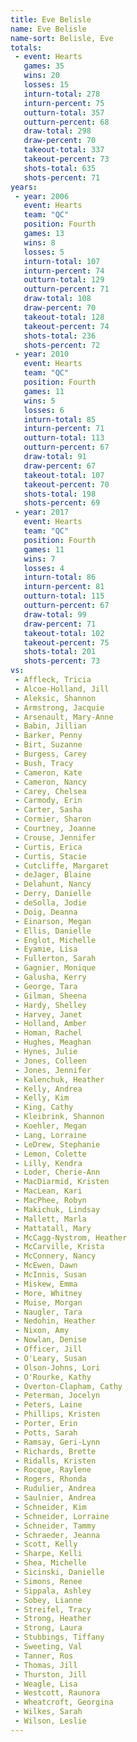 ```yaml
---
title: Eve Belisle
name: Eve Belisle
name-sort: Belisle, Eve
totals:
 - event: Hearts
   games: 35
   wins: 20
   losses: 15
   inturn-total: 278
   inturn-percent: 75
   outturn-total: 357
   outturn-percent: 68
   draw-total: 298
   draw-percent: 70
   takeout-total: 337
   takeout-percent: 73
   shots-total: 635
   shots-percent: 71
years:
 - year: 2006
   event: Hearts
   team: "QC"
   position: Fourth
   games: 13
   wins: 8
   losses: 5
   inturn-total: 107
   inturn-percent: 74
   outturn-total: 129
   outturn-percent: 71
   draw-total: 108
   draw-percent: 70
   takeout-total: 128
   takeout-percent: 74
   shots-total: 236
   shots-percent: 72
 - year: 2010
   event: Hearts
   team: "QC"
   position: Fourth
   games: 11
   wins: 5
   losses: 6
   inturn-total: 85
   inturn-percent: 71
   outturn-total: 113
   outturn-percent: 67
   draw-total: 91
   draw-percent: 67
   takeout-total: 107
   takeout-percent: 70
   shots-total: 198
   shots-percent: 69
 - year: 2017
   event: Hearts
   team: "QC"
   position: Fourth
   games: 11
   wins: 7
   losses: 4
   inturn-total: 86
   inturn-percent: 81
   outturn-total: 115
   outturn-percent: 67
   draw-total: 99
   draw-percent: 71
   takeout-total: 102
   takeout-percent: 75
   shots-total: 201
   shots-percent: 73
vs:
 - Affleck, Tricia
 - Alcoe-Holland, Jill
 - Aleksic, Shannon
 - Armstrong, Jacquie
 - Arsenault, Mary-Anne
 - Babin, Jillian
 - Barker, Penny
 - Birt, Suzanne
 - Burgess, Carey
 - Bush, Tracy
 - Cameron, Kate
 - Cameron, Nancy
 - Carey, Chelsea
 - Carmody, Erin
 - Carter, Sasha
 - Cormier, Sharon
 - Courtney, Joanne
 - Crouse, Jennifer
 - Curtis, Erica
 - Curtis, Stacie
 - Cutcliffe, Margaret
 - deJager, Blaine
 - Delahunt, Nancy
 - Derry, Danielle
 - deSolla, Jodie
 - Doig, Deanna
 - Einarson, Megan
 - Ellis, Danielle
 - Englot, Michelle
 - Eyamie, Lisa
 - Fullerton, Sarah
 - Gagnier, Monique
 - Galusha, Kerry
 - George, Tara
 - Gilman, Sheena
 - Hardy, Shelley
 - Harvey, Janet
 - Holland, Amber
 - Homan, Rachel
 - Hughes, Meaghan
 - Hynes, Julie
 - Jones, Colleen
 - Jones, Jennifer
 - Kalenchuk, Heather
 - Kelly, Andrea
 - Kelly, Kim
 - King, Cathy
 - Kleibrink, Shannon
 - Koehler, Megan
 - Lang, Lorraine
 - LeDrew, Stephanie
 - Lemon, Colette
 - Lilly, Kendra
 - Loder, Cherie-Ann
 - MacDiarmid, Kristen
 - MacLean, Kari
 - MacPhee, Robyn
 - Makichuk, Lindsay
 - Mallett, Marla
 - Mattatall, Mary
 - McCagg-Nystrom, Heather
 - McCarville, Krista
 - McConnery, Nancy
 - McEwen, Dawn
 - McInnis, Susan
 - Miskew, Emma
 - More, Whitney
 - Muise, Morgan
 - Naugler, Tara
 - Nedohin, Heather
 - Nixon, Amy
 - Nowlan, Denise
 - Officer, Jill
 - O'Leary, Susan
 - Olson-Johns, Lori
 - O'Rourke, Kathy
 - Overton-Clapham, Cathy
 - Peterman, Jocelyn
 - Peters, Laine
 - Phillips, Kristen
 - Porter, Erin
 - Potts, Sarah
 - Ramsay, Geri-Lynn
 - Richards, Brette
 - Ridalls, Kristen
 - Rocque, Raylene
 - Rogers, Rhonda
 - Rudulier, Andrea
 - Saulnier, Andrea
 - Schneider, Kim
 - Schneider, Lorraine
 - Schneider, Tammy
 - Schraeder, Jeanna
 - Scott, Kelly
 - Sharpe, Kelli
 - Shea, Michelle
 - Sicinski, Danielle
 - Simons, Renee
 - Sippala, Ashley
 - Sobey, Lianne
 - Streifel, Tracy
 - Strong, Heather
 - Strong, Laura
 - Stubbings, Tiffany
 - Sweeting, Val
 - Tanner, Ros
 - Thomas, Jill
 - Thurston, Jill
 - Weagle, Lisa
 - Westcott, Raunora
 - Wheatcroft, Georgina
 - Wilkes, Sarah
 - Wilson, Leslie
---
```

